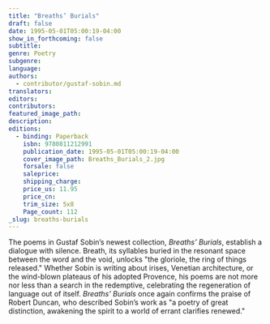 ```yaml
---
title: "Breaths’ Burials"
draft: false
date: 1995-05-01T05:00:19-04:00
show_in_forthcoming: false
subtitle:
genre: Poetry
subgenre:
language:
authors:
  - contributor/gustaf-sobin.md
translators:
editors:
contributors:
featured_image_path:
description:
editions:
  - binding: Paperback
    isbn: 9780811212991
    publication_date: 1995-05-01T05:00:19-04:00
    cover_image_path: Breaths_Burials_2.jpg
    forsale: false
    saleprice:
    shipping_charge:
    price_us: 11.95
    price_cn:
    trim_size: 5x8
    Page_count: 112
_slug: breaths-burials
---
```


The poems in Gustaf Sobin’s newest collection, _Breaths’ Burials_, establish a dialogue with silence. Breath, its syllables buried in the resonant space between the word and the void, unlocks "the gloriole, the ring of things released." Whether Sobin is writing about irises, Venetian architecture, or the wind-blown plateaus of his adopted Provence, his poems are not more nor less than a search in the redemptive, celebrating the regeneration of language out of itself. _Breaths’ Burials_ once again confirms the praise of Robert Duncan, who described Sobin’s work as "a poetry of great distinction, awakening the spirit to a world of errant clarifies renewed."

